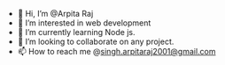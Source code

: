 - 👋 Hi, I’m @Arpita Raj
- 👀 I’m interested in web development 
- 🌱 I’m currently learning Node js.
- 💞️ I’m looking to collaborate on any project.
- 📫 How to reach me @singh.arpitaraj2001@gmail.com

<!---
Arpitaraj21/Arpitaraj21 is a ✨ special ✨ repository because its `README.md` (this file) appears on your GitHub profile.
You can click the Preview link to take a look at your changes.
--->
